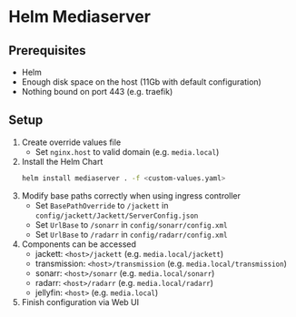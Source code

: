 # Helm Mediaserver

## Prerequisites

- Helm
- Enough disk space on the host (11Gb with default configuration)
- Nothing bound on port 443 (e.g. traefik)

## Setup

1. Create override values file
    - Set `nginx.host` to valid domain (e.g. `media.local`)
2. Install the Helm Chart
    ```sh
    helm install mediaserver . -f <custom-values.yaml>
    ```
3. Modify base paths correctly when using ingress controller
    - Set `BasePathOverride` to `/jackett` in `config/jackett/Jackett/ServerConfig.json`
    - Set `UrlBase` to `/sonarr` in `config/sonarr/config.xml`
    - Set `UrlBase` to `/radarr` in `config/radarr/config.xml`
4. Components can be accessed
    - jackett: `<host>/jackett` (e.g. `media.local/jackett`)
    - transmission: `<host>/transmission` (e.g. `media.local/transmission`)
    - sonarr: `<host>/sonarr` (e.g. `media.local/sonarr`)
    - radarr: `<host>/radarr` (e.g. `media.local/radarr`)
    - jellyfin: `<host>` (e.g. `media.local`)
5. Finish configuration via Web UI